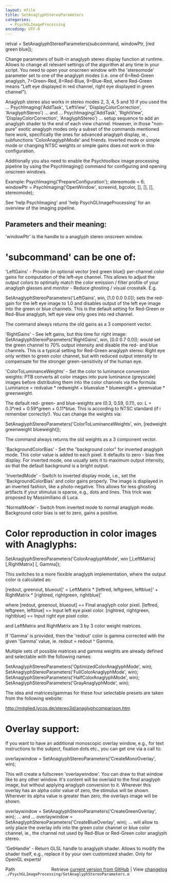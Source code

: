 ```yaml
---
layout: mfile
title: SetAnaglyphStereoParameters
categories:
  - PsychGLImageProcessing
encoding: UTF-8
---
```


retval = SetAnaglyphStereoParameters\(subcommand, windowPtr, \[red green blue\]\);

Change parameters of built-in anaglyph stereo display function at
runtime. Allows to change all relevant settings of the algorithm at any
time in your script. You need to open your onscreen window with the
'stereomode' parameter set to one of the anaglyph modes \(i.e. one of
6=Red-Green anaglyph, 7=Green-Red, 8=Red-Blue, 9=Blue-Red, where
Red-Green means "Left eye displayed in red channel, right eye displayed
in green channel"\).

Anaglyph stereo also works in stereo modes 2, 3, 4, 5 and 10 if you used
the ...
PsychImaging\('AddTask', 'LeftView', 'DisplayColorCorrection', 'AnaglyphStereo'\)
... and ...
PsychImaging\('AddTask', 'RightView', 'DisplayColorCorrection', 'AnaglyphStereo'\)
... setup sequence to add an anaglyph shader to the end of each view
channel. However, in those "non-pure" exotic anaglyph modes only a subset
of the commands mentioned here work, specifically the ones for advanced
anaglyph display, ie., subfunctions 'ColorAnaglyphMode' and friends. Inverted mode
or simple mode or changing NTSC weights or simple gains does not work in
this configuration.

Additionally you also need to enable the Psychtoolbox image processing
pipeline by using the PsychImaging\(\) command for configuring and opening
onscreen windows.

Example:
PsychImaging\('PrepareConfiguration'\);
stereomode = 6;
windowPtr = PsychImaging\('OpenWindow', screenid, bgcolor, \[\], \[\], \[\], stereomode\);

See 'help PsychImaging' and 'help PsychGLImageProcessing' for an overview
of the imaging pipeline.

Parameters and their meaning:
-----------------------------

'windowPtr' is the handle to a anaglyph stereo onscreen window.

# 'subcommand' can be one of:

'LeftGains' - Provide \(in optional vector \[red green blue\]\) per-channel
color gains for computation of the left-eye channel. This allows to
adjust the output colors to optimally match the color emission / filter
profile of your anaglyph glasses and monitor - Reduce ghosting / visual
crosstalk. E.g.

SetAnaglyphStereoParameters\('LeftGains', win, \[1.0 0.0 0.0\]\); sets the
red-gain for the left eye image to 1.0 and disables output of the left
eye image into the green or blue channels. This is the default setting
for Red-Green or Red-Blue anaglyph, left eye view only goes into red
channel.

The command always returns the old gains as a 3 component vector.

'RightGains' - See left gains, but this time for right image:
SetAnaglyphStereoParameters\('RightGains', win, \[0.0 0.7 0.0\]\);
would set the green channel to 70% output intensity and disable the red-
and blue channels. This is a typical setting for Red-Green anaglyph
stereo: Right eye only written to green color channel, but with reduced
output intensity to compensate for the stronger green-sensitivity of the
human eye.

'ColorToLuminanceWeights' - Set the color to luminance conversion
weights: PTB converts all color images into pure luminance \(greyscale\)
images before distributing them into the color channels via the formula:
Luminance = redvalue \* redweight + bluevalue \* blueweight + greenvalue \*
greenweight.

The default red- green- and blue-weights are \(0.3, 0.59, 0.11\), so:
L = 0.3\*red + 0.59\*green + 0.11\*blue. This is according to NTSC standard
\(if i remember correctly\!\). You can change the weights via:

SetAnaglyphStereoParameters\('ColorToLuminanceWeights', win, \[redweight greenweight blueweight\]\);

The command always returns the old weights as a 3 component vector.

'BackgroundColorBias' - Set the "background color" for inverted anaglyph
mode. This color value is added to each pixel. It defaults to zero - bias
free display. For inverted mode, one usually sets it to maximum output
intensity, so that the default background is a bright output.

'InvertedMode' - Switch to inverted display mode, i.e., set the
'BackgroundColorBias' and color gains properly. The image is displayed in
an inverted fashion, like a photo-negative. This allows for less ghosting
artifacts if your stimulus is sparse, e.g., dots and lines. This trick
was proposed by Massimiliano di Luca.

'NormalMode' - Switch from inverted mode to normal anaglyph mode.
Background color bias is set to zero, gains a positive.

# Color reproduction in color images with Anaglyphs:

SetAnaglyphStereoParameters\('ColorAnaglyphMode', win \[,LeftMatrix\] \[,RightMatrix\] \[, Gamma\]\);

This switches to a more flexible anaglyph implementation, where the
output color is calculated as:

\[redout, greenout, blueout\]' = LeftMatrix \* \[leftred, leftgreen, leftblue\]' + RightMatrix \* \[rightred, rightgreen, rightblue\]'

where \[redout, greenout, blueout\] == Final anaglyph color pixel.
      \[leftred, leftgreen, leftblue\] == Input left eye pixel color.
      \[rightred, rightgreen, rightblue\] == Input right eye pixel color.

and   LeftMatrix and RightMatrix are 3 by 3 color weight matrices.

If 'Gamma' is provided, then the 'redout' color is gamma corrected with
the given 'Gamma' value, ie. redout = redout ^ Gamma.

Multiple sets of possible matrices and gamma weights are already defined
and selectable with the following names:

SetAnaglyphStereoParameters\('OptimizedColorAnaglyphMode', win\);
SetAnaglyphStereoParameters\('FullColorAnaglyphMode', win\);
SetAnaglyphStereoParameters\('HalfColorAnaglyphMode', win\);
SetAnaglyphStereoParameters\('GrayAnaglyphMode', win\);

The idea and matrices/gammas for these four selectable presets are taken
from the following website:

http://mitglied.lycos.de/stereo3d/anaglyphcomparison.htm


# Overlay support:

If you want to have an additional monoscopic overlay window, e.g., for
text instructions to the subject, fixation dots etc., you can get one via
a call to:

overlaywindow = SetAnaglyphStereoParameters\('CreateMonoOverlay', win\);

This will create a fullscreen 'overlaywindow'. You can draw to that
window like to any other window. It's content will be overlaid to the
final anaglyph image, but without applying anaglyph conversion to it.
Wherever this overlay has an alpha color value of zero, the stimulus will
be shown. Wherever its alpha value is greater than zero, the overlays
image will be shown.

overlaywindow = SetAnaglyphStereoParameters\('CreateGreenOverlay', win\);
... and ...
overlaywindow = SetAnaglyphStereoParameters\('CreateBlueOverlay', win\);
... will allow to only place the overlay info into the green color channel
or blue color channel, ie., the channel not used by Red-Blue or Red-Green
color anaglyph stereo.

'GetHandle' - Return GLSL handle to anaglyph shader. Allows to modify the
shader itself, e.g., replace it by your own customized shader. Only for
OpenGL experts\!



<div class="code_header" style="text-align:right;">
  <span style="float:left;">Path&nbsp;&nbsp;</span> <span class="counter">Retrieve <a href=
  "https://raw.github.com/Psychtoolbox-3/Psychtoolbox-3/beta/./PsychGLImageProcessing/SetAnaglyphStereoParameters.m">current version from GitHub</a> | View <a href=
  "https://github.com/Psychtoolbox-3/Psychtoolbox-3/commits/beta/./PsychGLImageProcessing/SetAnaglyphStereoParameters.m">changelog</a></span>
</div>
<div class="code">
  <code>./PsychGLImageProcessing/SetAnaglyphStereoParameters.m</code>
</div>
